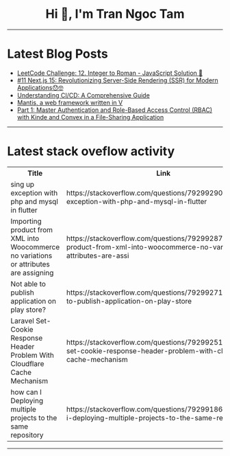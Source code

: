 <h1 align="center">Hi 👋, I'm Tran Ngoc Tam</h1>

---

# Latest Blog Posts 
<!-- BLOG-POST-LIST:START -->
- [LeetCode Challenge: 12. Integer to Roman - JavaScript Solution 🚀](https://dev.to/rahulgithubweb/leetcode-challenge-12-integer-to-roman-javascript-solution-1ee)
- [#11 Next.js 15: Revolutionizing Server-Side Rendering &lpar;SSR&rpar; for Modern Applications😯🤓](https://dev.to/sahilshityalkar/11-nextjs-15-revolutionizing-server-side-rendering-ssr-for-modern-applications-1inc)
- [Understanding CI/CD: A Comprehensive Guide](https://dev.to/thisisthedeveloper/understanding-cicd-a-comprehensive-guide-4klg)
- [Mantis, a web framework written in V](https://dev.to/anwar_nairi/mantis-a-web-framework-written-in-v-39e9)
- [Part 1: Master Authentication and Role-Based Access Control &lpar;RBAC&rpar; with Kinde and Convex in a File-Sharing Application](https://dev.to/sholajegede/part-1-master-authentication-and-role-based-access-control-rbac-with-kinde-and-convex-in-a-h3c)
<!-- BLOG-POST-LIST:END -->

---

# Latest stack oveflow activity
<table>
  <tr><th>Title</th><th>Link</th></tr>
  <!-- STACKOVERFLOW:START --><tr><td>sing up exception with php and mysql in flutter</td><td>https://stackoverflow.com/questions/79299290/sing-up-exception-with-php-and-mysql-in-flutter</td></tr><tr><td>Importing product from XML into Woocommerce no variations or attributes are assigning</td><td>https://stackoverflow.com/questions/79299287/importing-product-from-xml-into-woocommerce-no-variations-or-attributes-are-assi</td></tr><tr><td>Not able to publish application on play store?</td><td>https://stackoverflow.com/questions/79299271/not-able-to-publish-application-on-play-store</td></tr><tr><td>Laravel Set-Cookie Response Header Problem With Cloudflare Cache Mechanism</td><td>https://stackoverflow.com/questions/79299251/laravel-set-cookie-response-header-problem-with-cloudflare-cache-mechanism</td></tr><tr><td>how can I Deploying multiple projects to the same repository</td><td>https://stackoverflow.com/questions/79299186/how-can-i-deploying-multiple-projects-to-the-same-repository</td></tr><!-- STACKOVERFLOW:END -->
</table>

---


